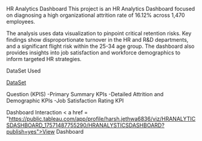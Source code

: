 HR Analytics Dashboard
This project is an HR Analytics Dashboard focused on diagnosing a high organizational attrition rate of 16.12% across 1,470 employees.

The analysis uses data visualization to pinpoint critical retention risks. Key findings show disproportionate turnover in the HR and R&D departments, and a significant flight risk within the 25-34 age group. The dashboard also provides insights into job satisfaction and workforce demographics to inform targeted HR strategies.

DataSet Used

<a href = "https://docs.google.com/spreadsheets/d/1-1Ldoe-DwZTL77tdMtRgZAIzeAzs0jh3/edit?gid=2089618187#gid=2089618187">DataSet</a>

Question (KPIS)
-Primary Summary KPIs
-Detailed Attrition and Demographic KPIs
-Job Satisfaction Rating KPI

Dashboard Interaction < a href = "https://public.tableau.com/app/profile/harsh.jethwa6836/viz/HRANALYTICSDASHBOARD_17571487755290/HRANALYSTICSDASHBOARD?publish=yes">View Dashboard</a>
